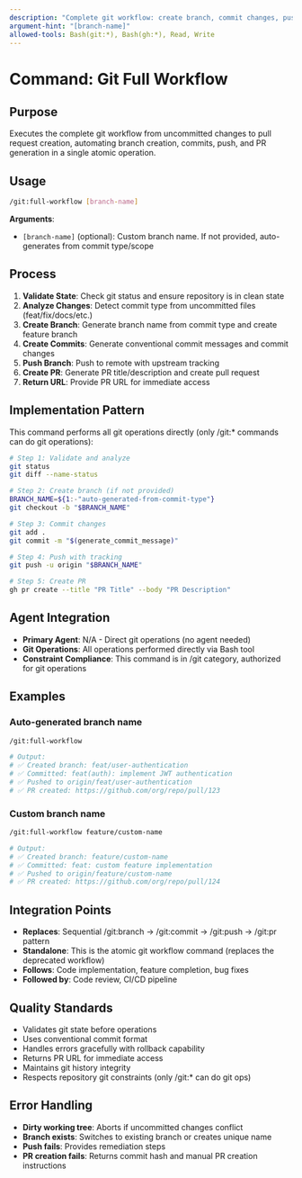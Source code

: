 ```yaml
---
description: "Complete git workflow: create branch, commit changes, push, and create PR in one command"
argument-hint: "[branch-name]"
allowed-tools: Bash(git:*), Bash(gh:*), Read, Write
---
```


# Command: Git Full Workflow

## Purpose

Executes the complete git workflow from uncommitted changes to pull request creation, automating branch creation, commits, push, and PR generation in a single atomic operation.

## Usage

```bash
/git:full-workflow [branch-name]
```

**Arguments**:

- `[branch-name]` (optional): Custom branch name. If not provided, auto-generates from commit type/scope

## Process

1. **Validate State**: Check git status and ensure repository is in clean state
2. **Analyze Changes**: Detect commit type from uncommitted files (feat/fix/docs/etc.)
3. **Create Branch**: Generate branch name from commit type and create feature branch
4. **Create Commits**: Generate conventional commit messages and commit changes
5. **Push Branch**: Push to remote with upstream tracking
6. **Create PR**: Generate PR title/description and create pull request
7. **Return URL**: Provide PR URL for immediate access

## Implementation Pattern

This command performs all git operations directly (only /git:* commands can do git operations):

```bash
# Step 1: Validate and analyze
git status
git diff --name-status

# Step 2: Create branch (if not provided)
BRANCH_NAME=${1:-"auto-generated-from-commit-type"}
git checkout -b "$BRANCH_NAME"

# Step 3: Commit changes
git add .
git commit -m "$(generate_commit_message)"

# Step 4: Push with tracking
git push -u origin "$BRANCH_NAME"

# Step 5: Create PR
gh pr create --title "PR Title" --body "PR Description"
```

## Agent Integration

- **Primary Agent**: N/A - Direct git operations (no agent needed)
- **Git Operations**: All operations performed directly via Bash tool
- **Constraint Compliance**: This command is in /git category, authorized for git operations

## Examples

### Auto-generated branch name

```bash
/git:full-workflow

# Output:
# ✅ Created branch: feat/user-authentication
# ✅ Committed: feat(auth): implement JWT authentication
# ✅ Pushed to origin/feat/user-authentication
# ✅ PR created: https://github.com/org/repo/pull/123
```

### Custom branch name

```bash
/git:full-workflow feature/custom-name

# Output:
# ✅ Created branch: feature/custom-name
# ✅ Committed: feat: custom feature implementation
# ✅ Pushed to origin/feature/custom-name
# ✅ PR created: https://github.com/org/repo/pull/124
```

## Integration Points

- **Replaces**: Sequential /git:branch → /git:commit → /git:push → /git:pr pattern
- **Standalone**: This is the atomic git workflow command (replaces the deprecated workflow)
- **Follows**: Code implementation, feature completion, bug fixes
- **Followed by**: Code review, CI/CD pipeline

## Quality Standards

- Validates git state before operations
- Uses conventional commit format
- Handles errors gracefully with rollback capability
- Returns PR URL for immediate access
- Maintains git history integrity
- Respects repository git constraints (only /git:* can do git ops)

## Error Handling

- **Dirty working tree**: Aborts if uncommitted changes conflict
- **Branch exists**: Switches to existing branch or creates unique name
- **Push fails**: Provides remediation steps
- **PR creation fails**: Returns commit hash and manual PR creation instructions
